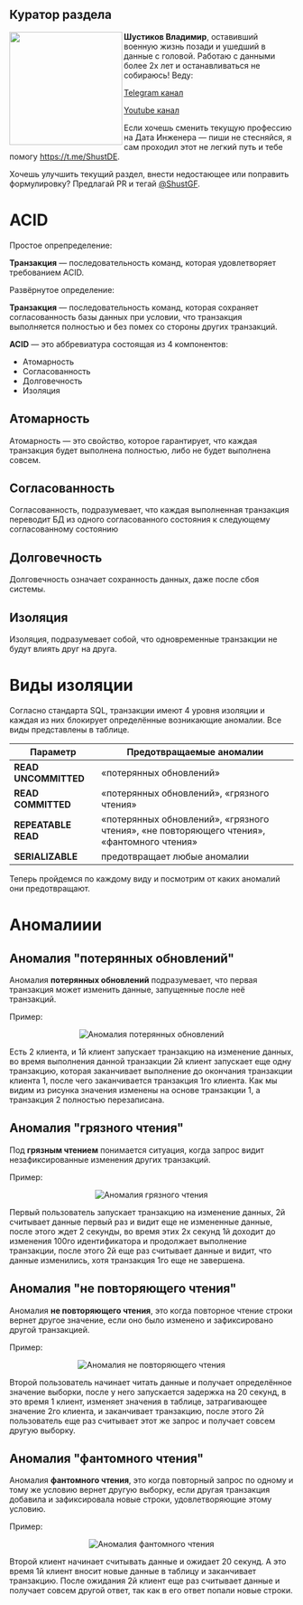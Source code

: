 ## Куратор раздела

<img align="left" width="200" src="../png/shust.jpg" />

**Шустиков Владимир**, оставивший военную жизнь позади и ушедший в данные с головой. Работаю с данными более 2х лет и останавливаться не собираюсь! Веду:

   [Telegram канал](https://t.me/Shust_DE)
   
   [Youtube канал](https://www.youtube.com/@shust_de)

Если хочешь сменить текущую профессию на Дата Инженера — пиши не стесняйся, я сам проходил этот не легкий путь и тебе помогу https://t.me/ShustDE.

Хочешь улучшить текущий раздел, внести недостающее или поправить формулировку? Предлагай PR и тегай [@ShustGF](https://github.com/ShustGF).

# ACID

Простое опрепределение:

**Транзакция** — последовательность команд, которая удовлетворяет требованием ACID.

Развёрнутое определение:

**Транзакция** — последовательность команд, которая сохраняет согласованность базы данных при условии, что транзакция выполняется полностью и без помех со стороны других транзакций.

**ACID** — это аббревиатура состоящая из 4 компонентов:

* Атомарность
* Согласованность
* Долговечность 
* Изоляция

## Атомарность 

Атомарность — это свойство, которое гарантирует, что каждая транзакция будет выполнена полностью, либо не будет выполнена совсем. 

## Согласованность

Согласованность, подразумевает, что каждая выполненная транзакция переводит БД из одного согласованного состояния к следующему согласованному состоянию

## Долговечность 

Долговечность означает сохранность данных, даже после сбоя системы.

## Изоляция

Изоляция, подразумевает собой, что одновременные транзакции не будут влиять друг на друга. 

# Виды изоляции

Согласно стандарта SQL, транзакции имеют 4 уровня изоляции и каждая из них блокирует определённые возникающие аномалии. Все виды представлены в таблице. 

| Параметр                          | Предотвращаемые аномалии           |
|-----------------------------------|------------------------------------|
| **READ UNCOMMITTED**              | «потерянных обновлений»             |
| **READ COMMITTED**                | «потерянных обновлений», «грязного чтения» |
| **REPEATABLE READ**               | «потерянных обновлений», «грязного чтения», «не повторяющего чтения», «фантомного чтения»|
| **SERIALIZABLE**                  | предотвращает любые аномалии |

Теперь пройдемся по каждому виду и посмотрим от каких аномалий они предотвращают.

# Аномалиии

## Аномалия "потерянных обновлений"

Аномалия **потерянных обновлений** подразумевает, что первая транзакция может изменить данные, запущенные после неё транзакций.

Пример:

<p align="center">
    <img src="../../../png/dwh_ai_acid_lost_data.png" alt="Аномалия потерянных обновлений" />
</p>

Есть 2 клиента, и 1й клиент запускает транзакцию на изменение данных, во время выполнения данной транзакции 2й клиент запускает еще одну транзакцию, которая заканчивает выполнение до окончания транзакции клиента 1, после чего заканчивается транзакция 1го клиента. Как мы видим из рисунка значения изменены на основе транзакции 1, а транзакция 2 полностью перезаписана.

## Аномалия "грязного чтения"

Под **грязным чтением** понимается ситуация, когда запрос видит незафиксированные изменения других транзакций.

Пример:

<p align="center">
    <img src="../../../png/dwh_ai_acid_dirty_reading.png" alt="Аномалия грязного чтения" />
</p>

Первый пользователь запускает транзакцию на изменение данных, 2й считывает данные первый раз и видит еще не измененные данные, после этого ждет 2 секунды, во время этих 2х секунд 1й доходит до изменения 100го идентификатора и продолжает выполнение транзакции, после этого 2й еще раз считывает данные и видит, что данные изменились, хотя транзакция 1го еще не завершена. 

## Аномалия "не повторяющего чтения"

Аномалия **не повторяющего чтения**, это когда повторное чтение строки вернет другое значение, если оно было изменено и зафиксировано другой транзакцией.

Пример:

<p align="center">
    <img src="../../../png/dwh_ai_acid_non_repetitive_reading.png" alt="Аномалия не повторяющего чтения" />
</p>

Второй пользователь начинает читать данные и получает определённое значение выборки, после у него запускается задержка на 20 секунд, в это время 1 клиент, изменяет значения в таблице, затрагивающее значение 2го клиента, и заканчивает транзакцию, после этого 2й пользователь еще раз считывает этот же запрос и получает совсем другую выборку.

## Аномалия "фантомного чтения"

Аномалия **фантомного чтения**, это когда повторный запрос по одному и тому же условию вернет другую выборку, если другая транзакция добавила и зафиксировала новые строки, удовлетворяющие этому условию.

Пример:

<p align="center">
    <img src="../../../png/dwh_ai_acid_phantom_reading.png" alt="Аномалия фантомного чтения" />
</p>

Второй клиент начинает считывать данные и ожидает 20 секунд. А это время 1й клиент вносит новые данные в таблицу и заканчивает транзакцию. После ожидания 2й клиент еще раз считывает данные и получает совсем другой ответ, так как в его ответ попали новые строки.
